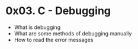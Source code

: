 # 0x03. C - Debugging
* What is debugging
* What are some methods of debugging manually
* How to read the error messages

